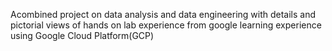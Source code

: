 Acombined project on data analysis and data engineering with details and pictorial views of hands on lab experience from google learning experience using Google Cloud Platform(GCP)